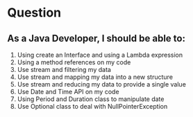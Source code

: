 # Question

## As a Java Developer, I should be able to:

1. Using create an Interface and using a Lambda expression  
2. Using a method references on my code
3. Use stream and filtering my data  
4. Use stream and mapping my data into a new structure  
5. Use stream and reducing my data to provide a single value  
6. Use Date and Time API on my code  
7. Using Period and Duration class to manipulate date  
8. Use Optional class to deal with NullPointerException 
